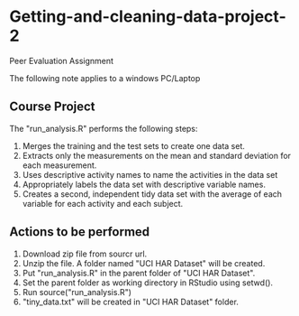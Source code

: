Getting-and-cleaning-data-project-2
===================================
Peer Evaluation Assignment

The following note applies to a windows PC/Laptop

## Course Project
The "run_analysis.R" performs the following steps:
1. Merges the training and the test sets to create one data set.
2. Extracts only the measurements on the mean and standard deviation for each measurement. 
3. Uses descriptive activity names to name the activities in the data set
4. Appropriately labels the data set with descriptive variable names. 
5. Creates a second, independent tidy data set with the average of each variable for each activity and each subject. 

## Actions to be performed
1. Download zip file from sourcr url. 
2. Unzip the file. A folder named "UCI HAR Dataset" will be created.
2. Put "run_analysis.R" in the parent folder of "UCI HAR Dataset".
3. Set the parent folder as working directory in RStudio using setwd().
3. Run source("run_analysis.R")
4. "tiny_data.txt" will be created in "UCI HAR Dataset" folder.
